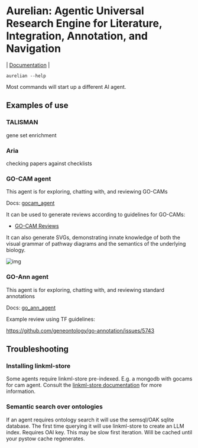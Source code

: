 
# Aurelian: Agentic Universal Research Engine for Literature, Integration, Annotation, and Navigation

| [Documentation](https://monarch-initiative.github.io/aurelian) |

```
aurelian --help
```

Most commands will start up a different AI agent.

## Examples of use

### TALISMAN

gene set enrichment

### Aria

checking papers against checklists

### GO-CAM agent

This agent is for exploring, chatting with, and reviewing GO-CAMs

Docs: [gocam_agent](https://monarch-initiative.github.io/aurelian/agents/gocam_agent/)

It can be used to generate reviews according to guidelines for GO-CAMs:

* [GO-CAM Reviews](https://cmungall.github.io/go-cam-reviews/)

It can also generate SVGs, demonstrating innate knowledge of both the visual grammar of pathway diagrams and the semantics of the underlying biology.


<img alt="img" src="https://cmungall.github.io/go-cam-reviews/figures/FIG-646ff70100005137-IL33_signaling_pathway__Human_.svg" />

### GO-Ann agent

This agent is for exploring, chatting with, and reviewing standard annotations


Docs: [go_ann_agent](https://monarch-initiative.github.io/aurelian/agents/go_ann_agent/)

Example review using TF guidelines:

https://github.com/geneontology/go-annotation/issues/5743

## Troubleshooting

### Installing linkml-store

Some agents require linkml-store pre-indexed. E.g. a mongodb with gocams for cam agent.
Consult the [linkml-store documentation](https://linkml.io/linkml-store/) for more information.

### Semantic search over ontologies

If an agent requires ontology search it will use the semsql/OAK sqlite database.
The first time querying it will use linkml-store to create an LLM index. Requires OAI key.
This may be slow first iteration. Will be cached until your pystow cache regenerates.
